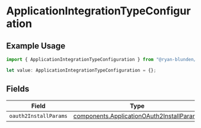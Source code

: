 # ApplicationIntegrationTypeConfiguration

## Example Usage

```typescript
import { ApplicationIntegrationTypeConfiguration } from "@ryan-blunden/discord/models/components";

let value: ApplicationIntegrationTypeConfiguration = {};
```

## Fields

| Field                                                                                                  | Type                                                                                                   | Required                                                                                               | Description                                                                                            |
| ------------------------------------------------------------------------------------------------------ | ------------------------------------------------------------------------------------------------------ | ------------------------------------------------------------------------------------------------------ | ------------------------------------------------------------------------------------------------------ |
| `oauth2InstallParams`                                                                                  | [components.ApplicationOAuth2InstallParams](../../models/components/applicationoauth2installparams.md) | :heavy_minus_sign:                                                                                     | N/A                                                                                                    |